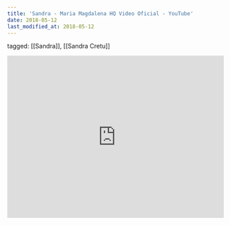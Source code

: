 ```yaml
---
title: 'Sandra - Maria Magdalena HQ Video Oficial - YouTube'
date: 2018-05-12
last_modified_at: 2018-05-12
---
```

tagged: [[Sandra]], [[Sandra Cretu]]
<iframe allow="accelerometer; autoplay; clipboard-write; encrypted-media; gyroscope; picture-in-picture" allowfullscreen="" frameborder="0" height="375" id="youtube_iframe" src="https://www.youtube.com/embed/Blud51Ztsws?feature=oembed&amp;enablejsapi=1&amp;origin=https://safe.txmblr.com&amp;wmode=opaque" width="500"></iframe>